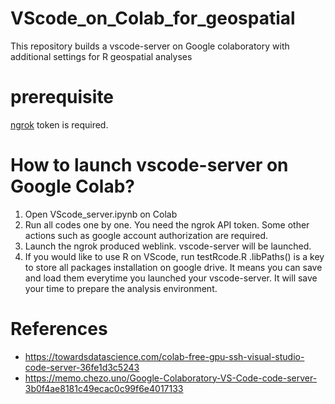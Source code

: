 # VScode_on_Colab_for_geospatial
This repository builds a vscode-server on Google colaboratory with additional settings for R geospatial analyses 

# prerequisite
[ngrok](https://ngrok.com/)  token is required.

# How to launch vscode-server on Google Colab?
1. Open VScode_server.ipynb on Colab
2. Run all codes one by one. You need the ngrok API token. Some other actions such as google account authorization are required.
3. Launch the ngrok produced weblink. vscode-server will be launched.
4. If you would like to use R on VScode, run testRcode.R .libPaths() is a key to store all packages installation on google drive. It means you can save and load them everytime you launched your vscode-server. It will save your time to prepare the analysis environment.

# References
- https://towardsdatascience.com/colab-free-gpu-ssh-visual-studio-code-server-36fe1d3c5243
- https://memo.chezo.uno/Google-Colaboratory-VS-Code-code-server-3b0f4ae8181c49ecac0c99f6e4017133
